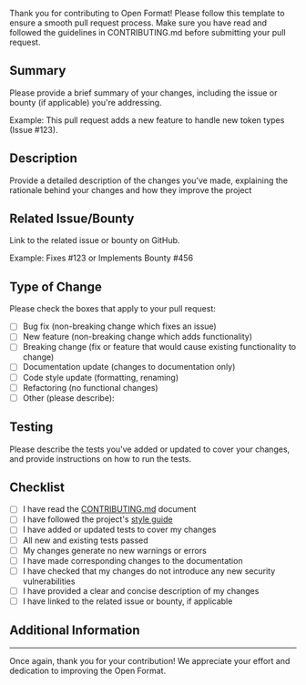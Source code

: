 <!--
Before going any further:

- Please update the name of the PR to `[TYPE]: [NAME]` e.g `Feature: Registration form`.
- Please add yourself as an assignee.
- Please add the correct label to your PR.


-->

Thank you for contributing to Open Format! Please follow this template to ensure a smooth pull request process. Make sure you have read and followed the guidelines in CONTRIBUTING.md before submitting your pull request.

## Summary

Please provide a brief summary of your changes, including the issue or bounty (if applicable) you're addressing.

Example: This pull request adds a new feature to handle new token types (Issue #123).

## Description

Provide a detailed description of the changes you've made, explaining the rationale behind your changes and how they improve the project

## Related Issue/Bounty

Link to the related issue or bounty on GitHub.

Example: Fixes #123 or Implements Bounty #456

## Type of Change

Please check the boxes that apply to your pull request:

- [ ] Bug fix (non-breaking change which fixes an issue)
- [ ] New feature (non-breaking change which adds functionality)
- [ ] Breaking change (fix or feature that would cause existing functionality to change)
- [ ] Documentation update (changes to documentation only)
- [ ] Code style update (formatting, renaming)
- [ ] Refactoring (no functional changes)
- [ ] Other (please describe):

## Testing

Please describe the tests you've added or updated to cover your changes, and provide instructions on how to run the tests.

## Checklist

- [ ] I have read the [CONTRIBUTING.md](CONTRIBUTING.md) document
- [ ] I have followed the project's [style guide](CONTRIBUTING.md#style-guide)
- [ ] I have added or updated tests to cover my changes
- [ ] All new and existing tests passed
- [ ] My changes generate no new warnings or errors
- [ ] I have made corresponding changes to the documentation
- [ ] I have checked that my changes do not introduce any new security vulnerabilities
- [ ] I have provided a clear and concise description of my changes
- [ ] I have linked to the related issue or bounty, if applicable

## Additional Information

<!-- If you have any additional information or comments related to your pull request, please include them here -->

---

Once again, thank you for your contribution! We appreciate your effort and dedication to improving the Open Format.

